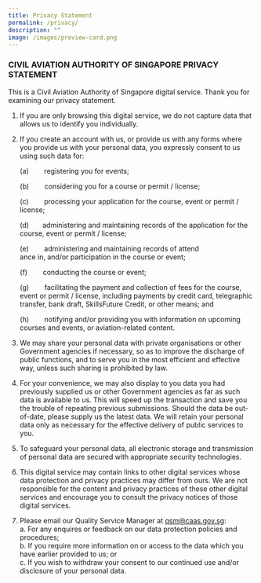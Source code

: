```yaml
---
title: Privacy Statement
permalink: /privacy/
description: ""
image: /images/preview-card.png
---
```

### **CIVIL AVIATION AUTHORITY OF SINGAPORE PRIVACY STATEMENT**

This is a Civil Aviation Authority of Singapore digital service. Thank you for examining our privacy statement.

1.  If you are only browsing this digital service, we do not capture data that allows us to identify you individually.  
      
    
2.  If you create an account with us, or provide us with any forms where you provide us with your personal data, you expressly consent to us using such data for:  
      
    (a)        registering you for events;  
      
    (b)        considering you for a course or permit / license;  
      
    (c)        processing your application for the course, event or permit / license;  
      
    (d)       administering and maintaining records of the application for the course, event or permit / license;  
      
    (e)        administering and maintaining records of attend  
    ance in, and/or participation in the course or event;  
      
    (f)        conducting the course or event;  
      
    (g)        facilitating the payment and collection of fees for the course, event or permit / license, including payments by credit card, telegraphic transfer, bank draft, SkillsFuture Credit, or other means; and  
      
    (h)        notifying and/or providing you with information on upcoming courses and events, or aviation-related content.  
      
    
3.  We may share your personal data with private organisations or other Government agencies if necessary, so as to improve the discharge of public functions, and to serve you in the most efficient and effective way, unless such sharing is prohibited by law.  
      
    
4.  For your convenience, we may also display to you data you had previously supplied us or other Government agencies as far as such data is available to us. This will speed up the transaction and save you the trouble of repeating previous submissions. Should the data be out-of-date, please supply us the latest data. We will retain your personal data only as necessary for the effective delivery of public services to you.  
      
    
5.  To safeguard your personal data, all electronic storage and transmission of personal data are secured with appropriate security technologies.  
      
    
6.  This digital service may contain links to other digital services whose data protection and privacy practices may differ from ours. We are not responsible for the content and privacy practices of these other digital services and encourage you to consult the privacy notices of those digital services.  
      
    
7.  Please email our Quality Service Manager at [qsm@caas.gov.sg](mailto:qsm@caas.gov.sg):  
    a. For any enquires or feedback on our data protection policies and procedures;  
    b. If you require more information on or access to the data which you have earlier provided to us; or  
    c. If you wish to withdraw your consent to our continued use and/or disclosure of your personal data.